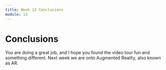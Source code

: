```yaml
---
title: Week 13 Conclusions
module: 13
---
```


# Conclusions

You are doing a great job, and I hope you found the video tour fun and something different.  Next week we are onto Augmented Reality, also known as AR.